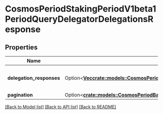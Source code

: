 # CosmosPeriodStakingPeriodV1beta1PeriodQueryDelegatorDelegationsResponse

## Properties

Name | Type | Description | Notes
------------ | ------------- | ------------- | -------------
**delegation_responses** | Option<[**Vec<crate::models::CosmosPeriodStakingPeriodV1beta1PeriodDelegationResponse>**](cosmos.staking.v1beta1.DelegationResponse.md)> | delegation_responses defines all the delegations' info of a delegator. | [optional]
**pagination** | Option<[**crate::models::CosmosPeriodBasePeriodQueryPeriodV1beta1PeriodPageResponse**](cosmos.base.query.v1beta1.PageResponse.md)> |  | [optional]

[[Back to Model list]](../README.md#documentation-for-models) [[Back to API list]](../README.md#documentation-for-api-endpoints) [[Back to README]](../README.md)


